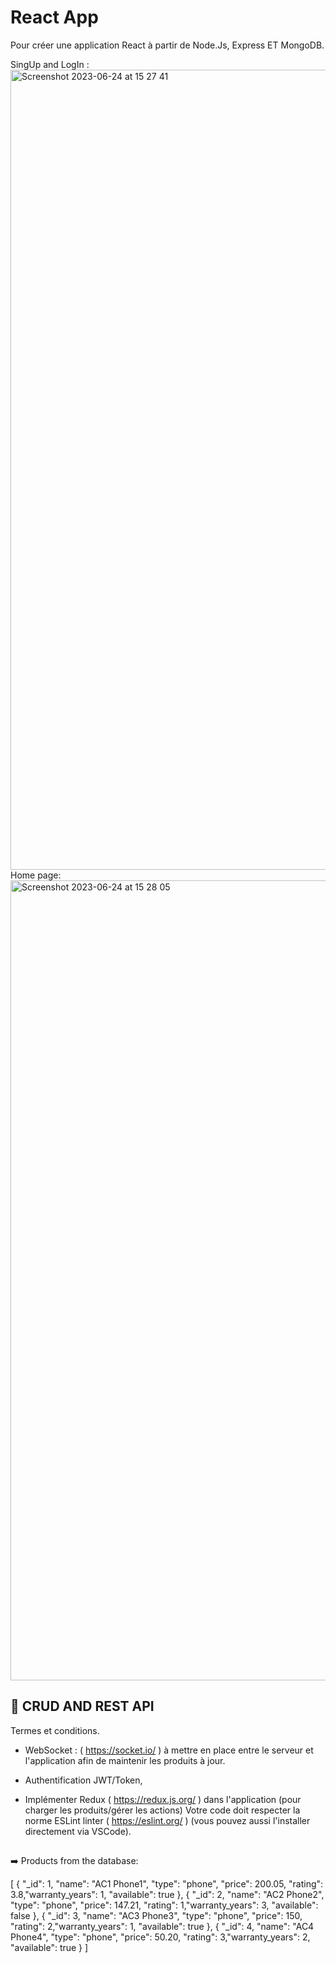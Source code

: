 
# React App

Pour créer une application React à partir de Node.Js, Express ET MongoDB.

SingUp and LogIn : 
<img width="1280" alt="Screenshot 2023-06-24 at 15 27 41" src="https://github.com/Ayushch12/Express_Nodejs/assets/96380226/efc84620-8ccf-479a-bead-182d9f2aac24">
Home page:
<img width="1280" alt="Screenshot 2023-06-24 at 15 28 05" src="https://github.com/Ayushch12/Express_Nodejs/assets/96380226/109b6773-02ec-40fd-9aba-8e0d9a676962">

## 🚀 CRUD AND REST API
Termes et conditions.

- WebSocket : ( https://socket.io/ ) à mettre en place entre le serveur et l'application afin de maintenir les produits à jour.

- Authentification JWT/Token,
- Implémenter Redux ( https://redux.js.org/ ) dans l'application (pour charger les produits/gérer les actions)
Votre code doit respecter la norme ESLint linter ( https://eslint.org/ ) (vous pouvez aussi l'installer directement via VSCode).

## 
➡️ Products from the database:


[
{ "_id": 1, "name": "AC1 Phone1", "type": "phone", "price": 200.05, "rating": 3.8,"warranty_years": 1, "available": true },
{ "_id": 2, "name": "AC2 Phone2", "type": "phone", "price": 147.21, "rating": 1,"warranty_years": 3, "available": false },
{ "_id": 3, "name": "AC3 Phone3", "type": "phone", "price": 150, "rating": 2,"warranty_years": 1, "available": true },
{ "_id": 4, "name": "AC4 Phone4", "type": "phone", "price": 50.20, "rating": 3,"warranty_years": 2, "available": true }
]
